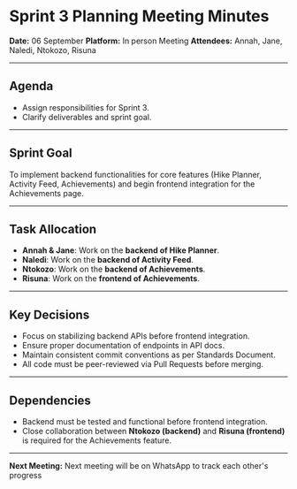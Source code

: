 # Sprint 3 Planning Meeting Minutes  

**Date:** 06 September
**Platform:** In person Meeting 
**Attendees:** Annah, Jane, Naledi, Ntokozo, Risuna  

---

## Agenda  
- Assign responsibilities for Sprint 3.    
- Clarify deliverables and sprint goal.  

---

## Sprint Goal
To implement backend functionalities for core features (Hike Planner, Activity Feed, Achievements) and begin frontend integration for the Achievements page.  

---

## Task Allocation
- **Annah & Jane**: Work on the **backend of Hike Planner**.  
- **Naledi**: Work on the **backend of Activity Feed**.  
- **Ntokozo**: Work on the **backend of Achievements**.  
- **Risuna**: Work on the **frontend of Achievements**.  

---

## Key Decisions
- Focus on stabilizing backend APIs before frontend integration.  
- Ensure proper documentation of endpoints in API docs.  
- Maintain consistent commit conventions as per Standards Document.  
- All code must be peer-reviewed via Pull Requests before merging.  

---

## Dependencies 
- Backend must be tested and functional before frontend integration.  
- Close collaboration between **Ntokozo (backend)** and **Risuna (frontend)** is required for the Achievements feature.   

---

**Next Meeting:** Next meeting will be on WhatsApp to track each other's progress
